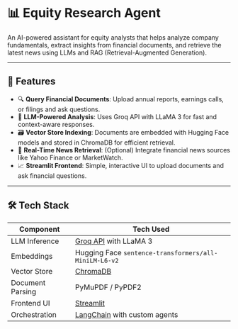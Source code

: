 # 📊 Equity Research Agent

An AI-powered assistant for equity analysts that helps analyze company fundamentals, extract insights from financial documents, and retrieve the latest news using LLMs and RAG (Retrieval-Augmented Generation).

---

## 🚀 Features

- 🔍 **Query Financial Documents**: Upload annual reports, earnings calls, or filings and ask questions.
- 🧠 **LLM-Powered Analysis**: Uses Groq API with LLaMA 3 for fast and context-aware responses.
- 🗃️ **Vector Store Indexing**: Documents are embedded with Hugging Face models and stored in ChromaDB for efficient retrieval.
- 📰 **Real-Time News Retrieval**: (Optional) Integrate financial news sources like Yahoo Finance or MarketWatch.
- 📈 **Streamlit Frontend**: Simple, interactive UI to upload documents and ask financial questions.

---

## 🛠️ Tech Stack

| Component        | Tech Used                              |
|------------------|-----------------------------------------|
| LLM Inference     | [Groq API](https://console.groq.com) with LLaMA 3 |
| Embeddings        | Hugging Face `sentence-transformers/all-MiniLM-L6-v2` |
| Vector Store      | [ChromaDB](https://www.trychroma.com/) |
| Document Parsing  | PyMuPDF / PyPDF2                        |
| Frontend UI       | [Streamlit](https://streamlit.io)       |
| Orchestration     | [LangChain](https://www.langchain.com/) with custom agents |

